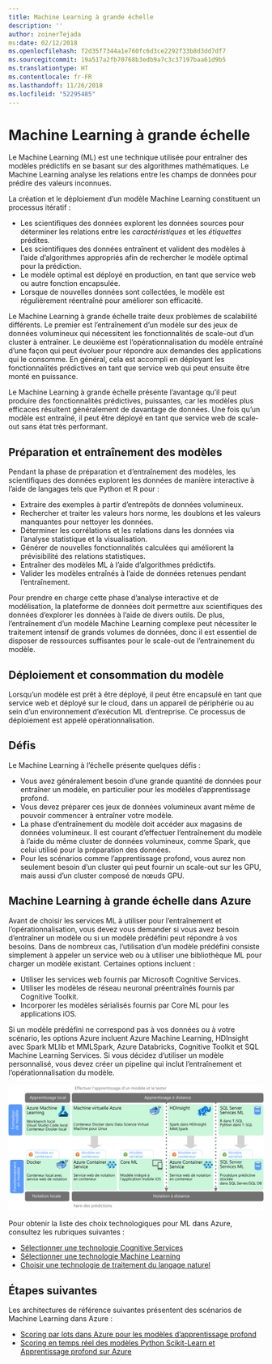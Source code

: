 ```yaml
---
title: Machine Learning à grande échelle
description: ''
author: zoinerTejada
ms:date: 02/12/2018
ms.openlocfilehash: f2d35f7344a1e760fc6d3ce2292f33b8d3dd7df7
ms.sourcegitcommit: 19a517a2fb70768b3edb9a7c3c37197baa61d9b5
ms.translationtype: HT
ms.contentlocale: fr-FR
ms.lasthandoff: 11/26/2018
ms.locfileid: "52295485"
---
```

# <a name="machine-learning-at-scale"></a>Machine Learning à grande échelle

Le Machine Learning (ML) est une technique utilisée pour entraîner des modèles prédictifs en se basant sur des algorithmes mathématiques. Le Machine Learning analyse les relations entre les champs de données pour prédire des valeurs inconnues.

La création et le déploiement d’un modèle Machine Learning constituent un processus itératif :

* Les scientifiques des données explorent les données sources pour déterminer les relations entre les *caractéristiques* et les *étiquettes* prédites.
* Les scientifiques des données entraînent et valident des modèles à l’aide d’algorithmes appropriés afin de rechercher le modèle optimal pour la prédiction.
* Le modèle optimal est déployé en production, en tant que service web ou autre fonction encapsulée.
* Lorsque de nouvelles données sont collectées, le modèle est régulièrement réentraîné pour améliorer son efficacité.

Le Machine Learning à grande échelle traite deux problèmes de scalabilité différents. Le premier est l’entraînement d’un modèle sur des jeux de données volumineux qui nécessitent les fonctionnalités de scale-out d’un cluster à entraîner. Le deuxième est l’opérationnalisation du modèle entraîné d’une façon qui peut évoluer pour répondre aux demandes des applications qui le consomme. En général, cela est accompli en déployant les fonctionnalités prédictives en tant que service web qui peut ensuite être monté en puissance.

Le Machine Learning à grande échelle présente l’avantage qu’il peut produire des fonctionnalités prédictives, puissantes, car les modèles plus efficaces résultent généralement de davantage de données. Une fois qu’un modèle est entraîné, il peut être déployé en tant que service web de scale-out sans état très performant. 

## <a name="model-preparation-and-training"></a>Préparation et entraînement des modèles

Pendant la phase de préparation et d’entraînement des modèles, les scientifiques des données explorent les données de manière interactive à l’aide de langages tels que Python et R pour :

* Extraire des exemples à partir d’entrepôts de données volumineux.
* Rechercher et traiter les valeurs hors norme, les doublons et les valeurs manquantes pour nettoyer les données.
* Déterminer les corrélations et les relations dans les données via l’analyse statistique et la visualisation.
* Générer de nouvelles fonctionnalités calculées qui améliorent la prévisibilité des relations statistiques.
* Entraîner des modèles ML à l’aide d’algorithmes prédictifs.
* Valider les modèles entraînés à l’aide de données retenues pendant l’entraînement.

Pour prendre en charge cette phase d’analyse interactive et de modélisation, la plateforme de données doit permettre aux scientifiques des données d’explorer les données à l’aide de divers outils. De plus, l’entraînement d’un modèle Machine Learning complexe peut nécessiter le traitement intensif de grands volumes de données, donc il est essentiel de disposer de ressources suffisantes pour le scale-out de l’entrainement du modèle.

## <a name="model-deployment-and-consumption"></a>Déploiement et consommation du modèle

Lorsqu’un modèle est prêt à être déployé, il peut être encapsulé en tant que service web et déployé sur le cloud, dans un appareil de périphérie ou au sein d’un environnement d’exécution ML d’entreprise. Ce processus de déploiement est appelé opérationnalisation.

## <a name="challenges"></a>Défis

Le Machine Learning à l’échelle présente quelques défis :

- Vous avez généralement besoin d’une grande quantité de données pour entraîner un modèle, en particulier pour les modèles d’apprentissage profond.
- Vous devez préparer ces jeux de données volumineux avant même de pouvoir commencer à entraîner votre modèle.
- La phase d’entraînement du modèle doit accéder aux magasins de données volumineux. Il est courant d’effectuer l’entraînement du modèle à l’aide du même cluster de données volumineux, comme Spark, que celui utilisé pour la préparation des données. 
- Pour les scénarios comme l’apprentissage profond, vous aurez non seulement besoin d’un cluster qui peut fournir un scale-out sur les GPU, mais aussi d’un cluster composé de nœuds GPU.

## <a name="machine-learning-at-scale-in-azure"></a>Machine Learning à grande échelle dans Azure

Avant de choisir les services ML à utiliser pour l’entraînement et l’opérationnalisation, vous devez vous demander si vous avez besoin d’entraîner un modèle ou si un modèle prédéfini peut répondre à vos besoins. Dans de nombreux cas, l’utilisation d’un modèle prédéfini consiste simplement à appeler un service web ou à utiliser une bibliothèque ML pour charger un modèle existant. Certaines options incluent : 

- Utiliser les services web fournis par Microsoft Cognitive Services.
- Utiliser les modèles de réseau neuronal préentraînés fournis par Cognitive Toolkit.
- Incorporer les modèles sérialisés fournis par Core ML pour les applications iOS. 

Si un modèle prédéfini ne correspond pas à vos données ou à votre scénario, les options Azure incluent Azure Machine Learning, HDInsight avec Spark MLlib et MMLSpark, Azure Databricks, Cognitive Toolkit et SQL Machine Learning Services. Si vous décidez d’utiliser un modèle personnalisé, vous devez créer un pipeline qui inclut l’entraînement et l’opérationnalisation du modèle. 

![Options de modèle dans Azure](./images/machine-learning-model-training-and-deployment.png)

Pour obtenir la liste des choix technologiques pour ML dans Azure, consultez les rubriques suivantes :

- [Sélectionner une technologie Cognitive Services](../technology-choices/cognitive-services.md)
- [Sélectionner une technologie Machine Learning](../technology-choices/data-science-and-machine-learning.md)
- [Choisir une technologie de traitement du langage naturel](../technology-choices/natural-language-processing.md)

## <a name="next-steps"></a>Étapes suivantes

Les architectures de référence suivantes présentent des scénarios de Machine Learning dans Azure :

- [Scoring par lots dans Azure pour les modèles d’apprentissage profond](../../reference-architectures/ai/batch-scoring-deep-learning.md)
- [Scoring en temps réel des modèles Python Scikit-Learn et Apprentissage profond sur Azure](../../reference-architectures/ai/realtime-scoring-python.md)